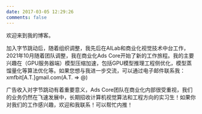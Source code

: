 ```yaml
---
date: 2017-03-05 12:29:26
comments: false
---
```


欢迎来到我的博客。

加入字节跳动后，随着组织调整，我先后在AILab和商业化视觉技术中台工作，2021年10月随着团队调整，我在商业化Ads Core开始了新的工作旅程。我的主要兴趣在（GPU服务器端）模型压缩加速，包括GPU模型推理工程侧优化，模型蒸馏量化等算法优化等。如果您想与我进一步交流，可以通过电子邮件联系我：xmfbit[A.T.]gmail.com(A.T. => @)

广告收入对字节跳动有着重要意义，Ads Core团队在商业化内部很受重视，我们的业务仍然在飞速发展中，长期招收计算机视觉算法和工程方向的实习生！如果你对我们的工作感兴趣，欢迎和我联系！可以帮忙内推！
